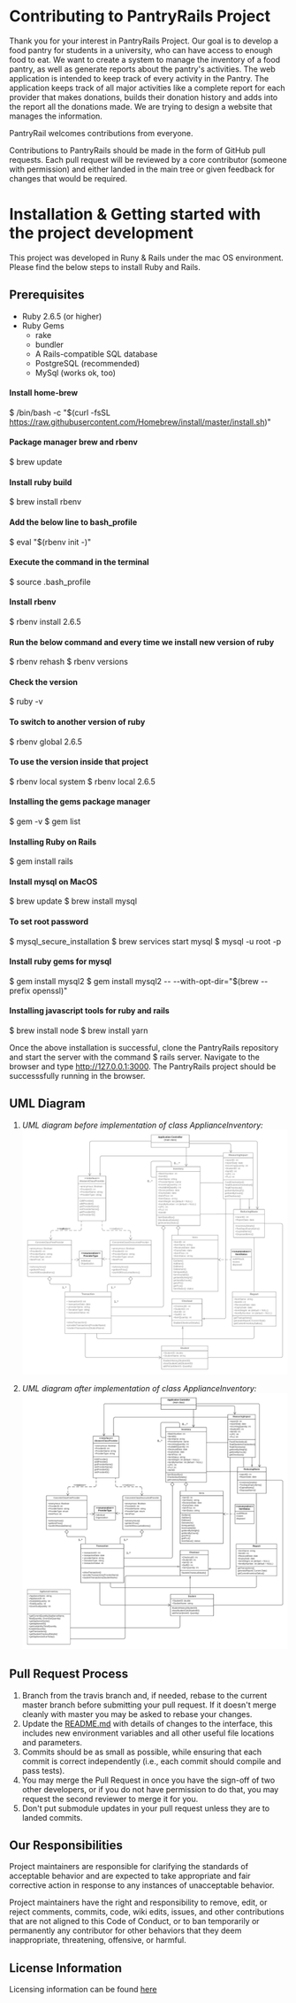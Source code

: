 
# Contributing to PantryRails Project

Thank you for your interest in PantryRails Project. Our goal is to develop a food pantry for students in a university, who can have access to enough food to eat. We want to create a system to manage the inventory of a food pantry, as well as generate reports about the pantry's activities. The web application is intended to keep track of every activity in the Pantry. The application keeps track of all major activities like a complete report for each provider that makes donations, builds their donation history and adds into the report all the donations made. We are trying to design a website that manages the information.

PantryRail welcomes contributions from everyone.

Contributions to PantryRails should be made in the form of GitHub pull requests. Each pull request will be reviewed by a core contributor (someone with permission) and either landed in the main tree or given feedback for changes that would be required.

# Installation & Getting started with the project development

This project was developed in Runy & Rails under the mac OS environment. Please find the below steps to install Ruby and Rails.

## Prerequisites

* Ruby 2.6.5 (or higher)
* Ruby Gems
  * rake
  * bundler
  * A Rails-compatible SQL database
  * PostgreSQL (recommended)
  * MySql (works ok, too)

#### Install home-brew
$ /bin/bash -c "$(curl -fsSL https://raw.githubusercontent.com/Homebrew/install/master/install.sh)"

#### Package manager brew and rbenv
$ brew update

#### Install ruby build
$ brew install rbenv

#### Add the below line to bash_profile
$ eval "$(rbenv init -)"

#### Execute the command in the terminal
$ source .bash_profile

#### Install rbenv
$ rbenv install 2.6.5

#### Run the below command and every time we install new version of ruby
$ rbenv rehash
$ rbenv versions

#### Check the version
$ ruby -v

#### To switch to another version of ruby
$ rbenv global 2.6.5

#### To use the version inside that project
$ rbenv local system
$ rbenv local 2.6.5

#### Installing the gems package manager
$ gem -v
$ gem list

#### Installing Ruby on Rails
$ gem install rails

####  Install mysql on MacOS
$ brew update
$ brew install mysql

####  To set root password
$ mysql_secure_installation
$ brew services start mysql
$ mysql -u root -p

#### Install ruby gems for mysql
$ gem install mysql2
$ gem install mysql2 -- --with-opt-dir="$(brew --prefix openssl)"

#### Installing javascript tools for ruby and rails
$ brew install node
$ brew install yarn

Once the above installation is successful, clone the PantryRails repository and start the server with the command $ rails server. Navigate to the browser and type http://127.0.0.1:3000. The PantryRails project should be successsfully running in the browser.

## UML Diagram
1. *UML diagram before implementation of class ApplianceInventory:*
![UML of Food Pantry - Ruby on Rails](docs/before.png "PantryRails - UML class diagram of Food Pantry before implementation of class ApplianceInventory")

2. *UML diagram after implementation of class ApplianceInventory:*
![UML of Food Pantry - Ruby on Rails](docs/after.png "PantryRails - UML class diagram of Food Pantry after implementation of class ApplianceInventory")

## Pull Request Process

1. Branch from the travis branch and, if needed, rebase to the current master branch before submitting your pull request. If it doesn't merge cleanly with master you may be asked to rebase your changes.
2. Update the [README.md](README.md) with details of changes to the interface, this includes new environment variables and all other useful file locations and parameters.
3. Commits should be as small as possible, while ensuring that each commit is correct independently (i.e., each commit should compile and pass tests).
4. You may merge the Pull Request in once you have the sign-off of two other developers, or if you do not have permission to do that, you may request the second reviewer to merge it for you.
5. Don't put submodule updates in your pull request unless they are to landed commits.

## Our Responsibilities

Project maintainers are responsible for clarifying the standards of acceptable behavior and are expected to take appropriate and fair corrective action in response to any instances of unacceptable behavior.

Project maintainers have the right and responsibility to remove, edit, or reject comments, commits, code, wiki edits, issues, and other contributions that are not aligned to this Code of Conduct, or to ban temporarily or permanently any contributor for other behaviors that they deem inappropriate, threatening, offensive, or harmful.

## License Information

Licensing information can be found [here](https://github.com/ChicoState/PantryRails/blob/travis/LICENSE)
